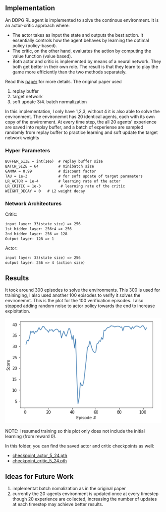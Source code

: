## Implementation
An DDPG RL agent is implemented to solve the continous environment.
It is an actor-critic approach where:
- The actor takes as input the state and outputs the best action. It essentially controls how the agent behaves by learning the optimal policy (policy-based).
- The critic, on the other hand, evaluates the action by computing the value function (value based).
- Both actor and critic is implemented by means of a neural network. They both get better in their own role. The result is that they learn to play the game more efficiently than the two methods separately.

Read this [paper](https://arxiv.org/abs/1509.02971) for more details.
The original paper used
  1. replay buffer
  2. target network
  3. soft update
  3\4. batch normalization

In this implementation, I only have 1,2,3, without 4 it is also able to solve the environment.
The environemnt has  20 identical agents, each with its own copy of the environment. At every time step, the all 20 agents' experience are saved into replay buffer, and a batch of experiense are sampled randomly from replay buffer to practice learning and soft update the target network weights

### Hyper Parameters
```
BUFFER_SIZE = int(1e6)  # replay buffer size
BATCH_SIZE = 64         # minibatch size
GAMMA = 0.99            # discount factor
TAU = 1e-3              # for soft update of target parameters
LR_ACTOR = 1e-4         # learning rate of the actor
LR_CRITIC = 1e-3         # learning rate of the critic
WEIGHT_DECAY = 0   # L2 weight decay
```
### Network Architectures
Critic:
```
input layer: 33(state size) => 256
1st hidden layer: 256+4 => 256
2nd hidden layer: 256 => 128
Output layer: 128 => 1
```
Actor:
```
input layer: 33(state size) => 256
output layer: 256 => 4 (action size)
```
## Results
It took around 300 episodes to solve the environments. This 300 is used for traininging, I also used another 100 episodes to verify it solves the environemnt. This is the plot for the 100 verification episodes. I also stopped adding random noise to actor policy towards the end to increase exploitation.

![alt text](./plot.png)

NOTE: I resumed training so this plot only does not include the initial learning (from reward 0).

In this folder, you can find the saved actor and critic checkpoints as well:
- [checkpoint_actor_5_24.pth](./checkpoint_actor_5_24.pth)
- [checkpoint_critic_5_24.pth](./checkpoint_critic_5_24.pth)

## Ideas for Future Work
1. implementat batch nomalization as in the original paper
2. currently the 20-agents environment is updated once at every timestep though 20 experience are collected, increasing the number of updates at each timestep may achieve better results.
